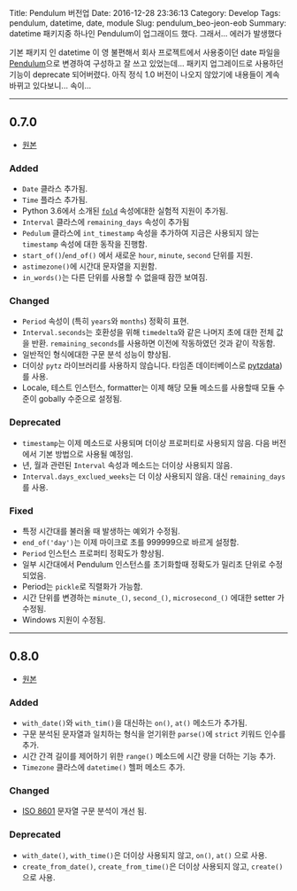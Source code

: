 Title: Pendulum 버전업
Date: 2016-12-28 23:36:13
Category: Develop
Tags: pendulum, datetime, date, module
Slug: pendulum_beo-jeon-eob
Summary: datetime 패키지중 하나인 Pendulum이 업그래이드 했다. 그래서... 에러가 발생했다

기본 패키지 인 datetime 이 영 불편해서 회사 프로젝트에서 사용중이던 date 파일을 [Pendulum](https://pendulum.eustace.io)으로 변경하여 구성하고 잘 쓰고 있었는데... 패키지 업그레이드로 사용하던 기능이 deprecate 되어버렸다.
아직 정식 1.0 버전이 나오지 않았기에 내용들이 계속 바뀌고 있다보니... 속이...

---

## 0.7.0

* [원본](https://pendulum.eustace.io/history/#0-7)

### Added
* `Date` 클라스 추가됨.
* `Time` 플라스 추가됨.
* Python 3.6에서 소개된 [`fold`](https://www.python.org/dev/peps/pep-0495/#the-fold-attribute) 속성에대한 실험적 지원이 추가됨.
* `Interval` 클라스에 `remaining_days` 속성이 추가됨
* `Pedulum` 클라스에 `int_timestamp` 속성을 추가하여 지금은 사용되지 않는 `timestamp` 속성에 대한 동작을 진행함.
* `start_of()`/`end_of()` 에서 새로운 `hour`, `minute`, `second` 단위를 지원.
* `astimezone()`에 시간대 문자열을 지원함.
* `in_words()`는 다른 단위를 사용할 수 없을때 잠깐 보여짐.

### Changed
* `Period` 속성이 (특히 `years`와 `months`) 정확히 표현.
* `Interval.seconds`는 호환성을 위해 `timedelta`와 같은 나머지 초에 대한 전체 값을 반환. `remaining_seconds`를 사용하면 이전에 작동하였던 것과 같이 작동함.
* 일반적인 형식에대한 구문 분석 성능이 향상됨.
* 더이상 `pytz` 라이브러리를 사용하지 않습니다. 타임존 데이터베이스로 [pytzdata](https://github.com/sdispater/pytzdata))를 사용.
* Locale, 테스트 인스턴스, formatter는 이제 해당 모듈 메소드를 사용할때 모듈 수준이 gobally 수준으로 설정됨.

### Deprecated
* `timestamp`는 이제 메소드로 사용되며 더이상 프로퍼티로 사용되지 않음. 다음 버전에서 기본 방법으로 사용될 예정임.
* 년, 월과 관련된 `Interval` 속성과 메소드는 더이상 사용되지 않음.
* `Interval.days_exclued_weeks`는 더 이상 사용되지 않음. 대신 `remaining_days`를 사용.

### Fixed
* 특정 시간대를 불러올 때 발생하는 예외가 수정됨.
* `end_of('day')`는 이제 마이크로 초를 999999으로 바르게 설정함.
* `Period` 인스턴스 프로퍼티 정확도가 향상됨.
* 일부 시간대에서 Pendulum 인스턴스를 초기화할때 정확도가 밀리초 단위로 수정되었음.
* Period는 `pickle`로 직렬화가 가능함.
* 시간 단위를 변경하는 `minute_()`, `second_()`, `microsecond_()` 에대한 setter 가 수정됨.
* Windows 지원이 수정됨.

---

## 0.8.0

* [원본](https://pendulum.eustace.io/history/#0-8)

### Added
* `with_date()`와 `with_tim()`을 대신하는 `on()`, `at()` 메소드가 추가됨.
* 구문 분석된 문자열과 일치하는 형식을 얻기위한 `parse()`에 `strict` 키워드 인수를 추가.
* 시간 간격 길이를 제어하기 위한 `range()` 메소드에 시간 량을 더하는 기능 추가.
* `Timezone` 클라스에 `datetime()` 헬퍼 메소드 추가.

### Changed
* [ISO 8601](https://ko.wikipedia.org/wiki/ISO_8601) 문자열 구문 분석이 개선 됨.

### Deprecated
* `with_date()`, `with_time()`은 더이상 사용되지 않고, `on()`, `at()` 으로 사용.
* `create_from_date()`, `create_from_time()`은 더이상 사용되지 않고, `create()`으로 사용.

